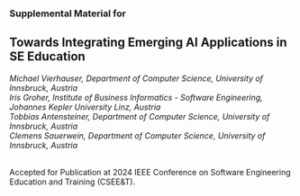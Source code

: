 ### Supplemental Material for 

## __Towards Integrating Emerging AI Applications in SE Education__

_Michael Vierhauser, Department of Computer Science, University of Innsbruck, Austria_ <br>
_Iris Groher, Institute of Business Informatics - Software Engineering, Johannes Kepler University Linz, Austria_<br>
_Tobbias Antensteiner, Department of Computer Science, University of Innsbruck, Austria_<br>
_Clemens Sauerwein, Department of Computer Science, University of Innsbruck, Austria_<br>

<br>
Accepted for Publication at 2024 IEEE Conference on Software Engineering Education and Training (CSEE&T).
